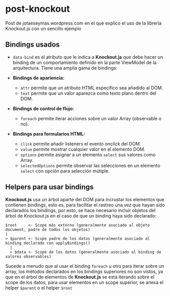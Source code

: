 # post-knockout

Post de jotaeseymas.wordpress.com en el que explico el uso de la librería Knockout.js con un sencillo ejemplo

## Bindings usados

- `data-bind` es el atributo que le indica a **Knockout.js** que debe hacer un binding de un comportamiento definido en la parte ViewModel de la arquitectura. Tiene una amplia gama de bindings:

- **Bindings de apariencia:**

  + `attr` permite que un atributo HTML específico sea añadido al DOM.
  + `text` permite que un valor aparezca como texto plano dentro del DOM.

- **Bindings de control de flujo:**

  + `foreach` permite iterar acciones sobre un valor Array (observable o no).

- **Bindings para formularios HTML:**

  + `click` permite añadir listeners el evento *onclick* del DOM.
  + `value` permite mostrar cualquier valor en el elemento DOM.
  + `options` permite asignar a un elemento `select` sus valores como Array.
  + `selectedOptions` permite observar las selecciones en un elemento `select` con opción para selección mútiple.

## Helpers para usar bindings

**Knockout.js** usa un árbol aparte del DOM para incrustar los elementos que contienen bindings, esto es, para facilitar el rastreo una vez que hayan sido declarados los bindings, por esto, se hace necesario incluir objetos del árbol de Knockout.js en el caso de que un binding haya sido declarado:

```text
$root     <- Scope más externo (generalmente asociado al objeto document, padre de todos los objetos)
|
> $parent <- Scope padre de los datos (generalmente asociado al binding declarado con applyBindings()
  |
  > $data <- Scope de los datos (generalmente asociado al binding de valores observables)
```

Sucede a menudo que al usar el binding `foreach` u otro para iterar sobre un array, los métodos declarados en los bindings superiores no son vistos, ya que en el árbol de elementos de **Knockout.js** se está iterando sobre el scope de los datos, para usar elementos en un scope superior, se anexa el helper `$parent` o el helper `$root` 
